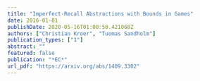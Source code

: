 ```yaml
---
title: "Imperfect-Recall Abstractions with Bounds in Games"
date: 2016-01-01
publishDate: 2020-05-16T01:00:50.421068Z
authors: ["Christian Kroer", "Tuomas Sandholm"]
publication_types: ["1"]
abstract: ""
featured: false
publication: "*EC*"
url_pdf: "https://arxiv.org/abs/1409.3302"
---
```


